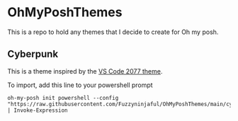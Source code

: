 # OhMyPoshThemes

This is a repo to hold any themes that I decide to create for Oh my posh.

## Cyberpunk

This is a theme inspired by the [VS Code 2077 theme](https://github.com/endormi/vscode-2077-theme).

To import, add this line to your powershell prompt
```pwsh
oh-my-posh init powershell --config "https://raw.githubusercontent.com/Fuzzyninjaful/OhMyPoshThemes/main/cyberpunk.omp.json" | Invoke-Expression
```
